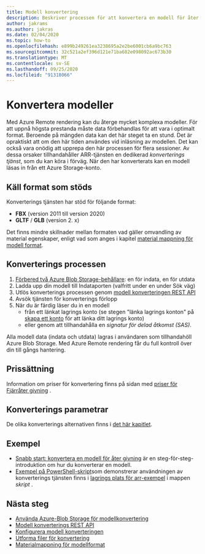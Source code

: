 ```yaml
---
title: Modell konvertering
description: Beskriver processen för att konvertera en modell för åter givning
author: jakrams
ms.author: jakras
ms.date: 02/04/2020
ms.topic: how-to
ms.openlocfilehash: e899b249261ea3238695a2e2be6001cb6a9bc763
ms.sourcegitcommit: 32c521a2ef396d121e71ba682e098092ac673b30
ms.translationtype: MT
ms.contentlocale: sv-SE
ms.lasthandoff: 09/25/2020
ms.locfileid: "91318066"
---
```

# <a name="convert-models"></a>Konvertera modeller

Med Azure Remote rendering kan du återge mycket komplexa modeller. För att uppnå högsta prestanda måste data förbehandlas för att vara i optimalt format. Beroende på mängden data kan det här steget ta en stund. Det är opraktiskt att om den här tiden användes vid inläsning av modellen. Det kan också vara onödig att upprepa den här processen för flera sessioner. Av dessa orsaker tillhandahåller ARR-tjänsten en dedikerad *konverterings tjänst*, som du kan köra i förväg.
När den har konverterats kan en modell läsas in från ett Azure Storage-konto.

## <a name="supported-source-formats"></a>Käll format som stöds

Konverterings tjänsten har stöd för följande format:

- **FBX**  (version 2011 till version 2020)
- **GLTF** / **GLB** (version 2. x)

Det finns mindre skillnader mellan formaten vad gäller omvandling av material egenskaper, enligt vad som anges i kapitel [material mappning för modell format](../../reference/material-mapping.md).

## <a name="the-conversion-process"></a>Konverterings processen

1. [Förbered två Azure Blob Storage-behållare](blob-storage.md): en för indata, en för utdata
1. Ladda upp din modell till Indataporten (valfritt under en under Sök väg)
1. Utlös konverterings processen genom [modell konverteringen REST API](conversion-rest-api.md)
1. Avsök tjänsten för konverterings förlopp
1. När du är färdig läser du in en modell
    - från ett länkat lagrings konto (se stegen "länka lagrings konton" på [skapa ett konto](../create-an-account.md#link-storage-accounts) för att länka ditt lagrings konto)
    - eller genom att tillhandahålla en *signatur för delad åtkomst (SAS)*.

Alla modell data (indata och utdata) lagras i användaren som tillhandahöll Azure Blob Storage. Med Azure Remote rendering får du full kontroll över din till gångs hantering.

## <a name="pricing"></a>Prissättning

Information om priser för konvertering finns på sidan med [priser för Fjärråter givning](https://azure.microsoft.com/pricing/details/remote-rendering) .


## <a name="conversion-parameters"></a>Konverterings parametrar

De olika konverterings alternativen finns i [det här kapitlet](configure-model-conversion.md).

## <a name="examples"></a>Exempel

- [Snabb start: konvertera en modell för åter givning](../../quickstarts/convert-model.md) är en steg-för-steg-introduktion om hur du konverterar en modell.
- [Exempel på PowerShell-skript](../../samples/powershell-example-scripts.md)som demonstrerar användningen av konverterings tjänsten finns i [lagrings plats för arr-exempel](https://github.com/Azure/azure-remote-rendering) i mappen *skript* .

## <a name="next-steps"></a>Nästa steg

- [Använda Azure-Blob Storage för modellkonvertering](blob-storage.md)
- [Modell konverterings REST API](conversion-rest-api.md)
- [Konfigurera modell konverteringen](configure-model-conversion.md)
- [Utforma filer för konvertering](layout-files-for-conversion.md)
- [Materialmappning för modellformat](../../reference/material-mapping.md)
